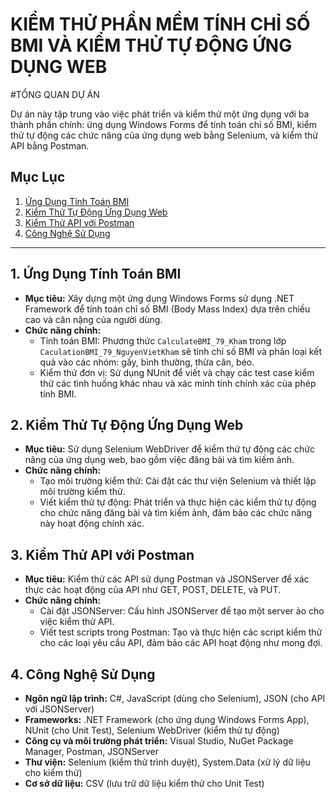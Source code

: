 # KIỂM THỬ PHẦN MỀM TÍNH CHỈ SỐ BMI VÀ KIỂM THỬ TỰ ĐỘNG ỨNG DỤNG WEB
#TỔNG QUAN DỰ ÁN

Dự án này tập trung vào việc phát triển và kiểm thử một ứng dụng với ba thành phần chính: ứng dụng Windows Forms để tính toán chỉ số BMI, kiểm thử tự động các chức năng của ứng dụng web bằng Selenium, và kiểm thử API bằng Postman.

## Mục Lục
1. [Ứng Dụng Tính Toán BMI](#ứng-dụng-tính-toán-bmi)
2. [Kiểm Thử Tự Động Ứng Dụng Web](#kiểm-thử-tự-động-ứng-dụng-web)
3. [Kiểm Thử API với Postman](#kiểm-thử-api-với-postman)
4. [Công Nghệ Sử Dụng](#công-nghệ-sử-dụng)

---

## 1. Ứng Dụng Tính Toán BMI
- **Mục tiêu:** Xây dựng một ứng dụng Windows Forms sử dụng .NET Framework để tính toán chỉ số BMI (Body Mass Index) dựa trên chiều cao và cân nặng của người dùng.
- **Chức năng chính:**
  - Tính toán BMI: Phương thức `CalculateBMI_79_Kham` trong lớp `CaculationBMI_79_NguyenVietKham` sẽ tính chỉ số BMI và phân loại kết quả vào các nhóm: gầy, bình thường, thừa cân, béo.
  - Kiểm thử đơn vị: Sử dụng NUnit để viết và chạy các test case kiểm thử các tình huống khác nhau và xác minh tính chính xác của phép tính BMI.

## 2. Kiểm Thử Tự Động Ứng Dụng Web
- **Mục tiêu:** Sử dụng Selenium WebDriver để kiểm thử tự động các chức năng của ứng dụng web, bao gồm việc đăng bài và tìm kiếm ảnh.
- **Chức năng chính:**
  - Tạo môi trường kiểm thử: Cài đặt các thư viện Selenium và thiết lập môi trường kiểm thử.
  - Viết kiểm thử tự động: Phát triển và thực hiện các kiểm thử tự động cho chức năng đăng bài và tìm kiếm ảnh, đảm bảo các chức năng này hoạt động chính xác.

## 3. Kiểm Thử API với Postman
- **Mục tiêu:** Kiểm thử các API sử dụng Postman và JSONServer để xác thực các hoạt động của API như GET, POST, DELETE, và PUT.
- **Chức năng chính:**
  - Cài đặt JSONServer: Cấu hình JSONServer để tạo một server ảo cho việc kiểm thử API.
  - Viết test scripts trong Postman: Tạo và thực hiện các script kiểm thử cho các loại yêu cầu API, đảm bảo các API hoạt động như mong đợi.

## 4. Công Nghệ Sử Dụng
- **Ngôn ngữ lập trình:** C#, JavaScript (dùng cho Selenium), JSON (cho API với JSONServer)
- **Frameworks:** .NET Framework (cho ứng dụng Windows Forms App), NUnit (cho Unit Test), Selenium WebDriver (kiểm thử tự động)
- **Công cụ và môi trường phát triển:** Visual Studio, NuGet Package Manager, Postman, JSONServer
- **Thư viện:** Selenium (kiểm thử trình duyệt), System.Data (xử lý dữ liệu cho kiểm thử)
- **Cơ sở dữ liệu:** CSV (lưu trữ dữ liệu kiểm thử cho Unit Test)
